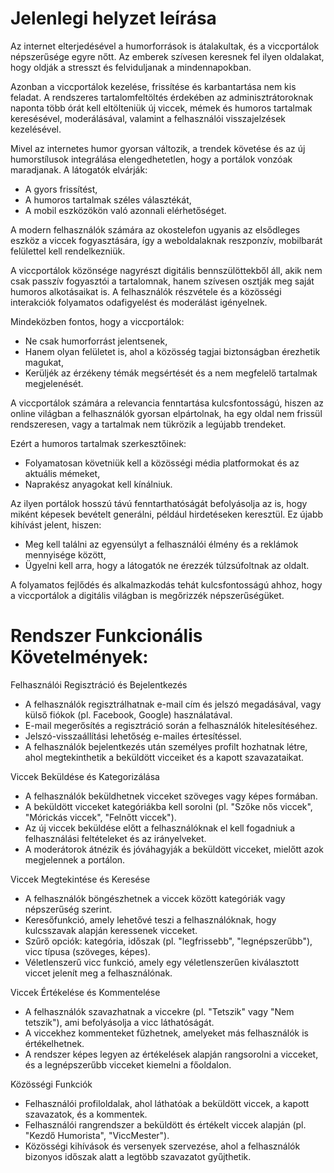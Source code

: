 # Jelenlegi helyzet leírása

Az internet elterjedésével a humorforrások is átalakultak, és a viccportálok népszerűsége egyre nőtt. Az emberek szívesen keresnek fel ilyen oldalakat, hogy oldják a stresszt és felviduljanak a mindennapokban. 

Azonban a viccportálok kezelése, frissítése és karbantartása nem kis feladat. A rendszeres tartalomfeltöltés érdekében az adminisztrátoroknak naponta több órát kell eltölteniük új viccek, mémek és humoros tartalmak keresésével, moderálásával, valamint a felhasználói visszajelzések kezelésével.

Mivel az internetes humor gyorsan változik, a trendek követése és az új humorstílusok integrálása elengedhetetlen, hogy a portálok vonzóak maradjanak. A látogatók elvárják:

- A gyors frissítést,
- A humoros tartalmak széles választékát,
- A mobil eszközökön való azonnali elérhetőséget.

A modern felhasználók számára az okostelefon ugyanis az elsődleges eszköz a viccek fogyasztására, így a weboldalaknak reszponzív, mobilbarát felülettel kell rendelkezniük.

A viccportálok közönsége nagyrészt digitális bennszülöttekből áll, akik nem csak passzív fogyasztói a tartalomnak, hanem szívesen osztják meg saját humoros alkotásaikat is. A felhasználók részvétele és a közösségi interakciók folyamatos odafigyelést és moderálást igényelnek. 

Mindeközben fontos, hogy a viccportálok:

- Ne csak humorforrást jelentsenek,
- Hanem olyan felületet is, ahol a közösség tagjai biztonságban érezhetik magukat,
- Kerüljék az érzékeny témák megsértését és a nem megfelelő tartalmak megjelenését.

A viccportálok számára a relevancia fenntartása kulcsfontosságú, hiszen az online világban a felhasználók gyorsan elpártolnak, ha egy oldal nem frissül rendszeresen, vagy a tartalmak nem tükrözik a legújabb trendeket. 

Ezért a humoros tartalmak szerkesztőinek:

- Folyamatosan követniük kell a közösségi média platformokat és az aktuális mémeket,
- Naprakész anyagokat kell kínálniuk.

Az ilyen portálok hosszú távú fenntarthatóságát befolyásolja az is, hogy miként képesek bevételt generálni, például hirdetéseken keresztül. Ez újabb kihívást jelent, hiszen:

- Meg kell találni az egyensúlyt a felhasználói élmény és a reklámok mennyisége között,
- Ügyelni kell arra, hogy a látogatók ne érezzék túlzsúfoltnak az oldalt.

A folyamatos fejlődés és alkalmazkodás tehát kulcsfontosságú ahhoz, hogy a viccportálok a digitális világban is megőrizzék népszerűségüket.

#  Rendszer Funkcionális Követelmények:

Felhasználói Regisztráció és Bejelentkezés
- A felhasználók regisztrálhatnak e-mail cím és jelszó megadásával, vagy külső fiókok (pl. Facebook, Google) használatával.
- E-mail megerősítés a regisztráció során a felhasználók hitelesítéséhez.
- Jelszó-visszaállítási lehetőség e-mailes értesítéssel.
- A felhasználók bejelentkezés után személyes profilt hozhatnak létre, ahol     megtekinthetik a beküldött vicceiket és a kapott szavazataikat.

Viccek Beküldése és Kategorizálása
- A felhasználók beküldhetnek vicceket szöveges vagy képes formában.
- A beküldött vicceket kategóriákba kell sorolni (pl. "Szőke nős viccek", "Mórickás   viccek", "Felnőtt viccek").
- Az új viccek beküldése előtt a felhasználóknak el kell fogadniuk a felhasználási  feltételeket és az irányelveket.
- A moderátorok átnézik és jóváhagyják a beküldött vicceket, mielőtt azok megjelennek a  portálon.

Viccek Megtekintése és Keresése
- A felhasználók böngészhetnek a viccek között kategóriák vagy népszerűség szerint.
- Keresőfunkció, amely lehetővé teszi a felhasználóknak, hogy kulcsszavak alapján   keressenek vicceket.
- Szűrő opciók: kategória, időszak (pl. "legfrissebb", "legnépszerűbb"), vicc típusa (szöveges, képes).
- Véletlenszerű vicc funkció, amely egy véletlenszerűen kiválasztott viccet jelenít meg a felhasználónak.

Viccek Értékelése és Kommentelése
- A felhasználók szavazhatnak a viccekre (pl. "Tetszik" vagy "Nem tetszik"), ami befolyásolja a vicc láthatóságát.
- A viccekhez kommenteket fűzhetnek, amelyeket más felhasználók is értékelhetnek.
- A rendszer képes legyen az értékelések alapján rangsorolni a vicceket, és a legnépszerűbb vicceket kiemelni a főoldalon.

Közösségi Funkciók
- Felhasználói profiloldalak, ahol láthatóak a beküldött viccek, a kapott szavazatok, és a kommentek.
- Felhasználói rangrendszer a beküldött és értékelt viccek alapján (pl. "Kezdő Humorista", "ViccMester").
- Közösségi kihívások és versenyek szervezése, ahol a felhasználók bizonyos időszak alatt a legtöbb szavazatot gyűjthetik.